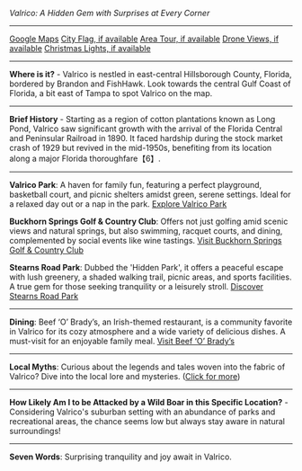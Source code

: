 *Valrico: A Hidden Gem with Surprises at Every Corner*

---

[Google Maps](https://www.google.com/maps/place/Valrico,+FL/data=!3m1!1e3)
[City Flag, if available](https://www.google.com/search?tbm=isch&q=Valrico+FL+Flag+Picture)
[Area Tour, if available](https://www.youtube.com/results?search_query=Valrico+FL+4k+tour)
[Drone Views, if available](https://www.youtube.com/results?search_query=Valrico+FL+4k+drone)
[Christmas Lights, if available](https://www.youtube.com/results?search_query=Valrico+FL+christmas+lights&sp=CAI%253D)

---

**Where is it?** - Valrico is nestled in east-central Hillsborough County, Florida, bordered by Brandon and FishHawk. Look towards the central Gulf Coast of Florida, a bit east of Tampa to spot Valrico on the map.

---

**Brief History** - Starting as a region of cotton plantations known as Long Pond, Valrico saw significant growth with the arrival of the Florida Central and Peninsular Railroad in 1890. It faced hardship during the stock market crash of 1929 but revived in the mid-1950s, benefiting from its location along a major Florida thoroughfare【6】.

---

**Valrico Park**: A haven for family fun, featuring a perfect playground, basketball court, and picnic shelters amidst green, serene settings. Ideal for a relaxed day out or a nap in the park. [Explore Valrico Park](https://www.youtube.com/results?search_query=Valrico+FL+Valrico+Park)

**Buckhorn Springs Golf & Country Club**: Offers not just golfing amid scenic views and natural springs, but also swimming, racquet courts, and dining, complemented by social events like wine tastings. [Visit Buckhorn Springs Golf & Country Club](https://www.youtube.com/results?search_query=Valrico+FL+Buckhorn+Springs+Golf+and+Country+Club)

**Stearns Road Park**: Dubbed the 'Hidden Park', it offers a peaceful escape with lush greenery, a shaded walking trail, picnic areas, and sports facilities. A true gem for those seeking tranquility or a leisurely stroll. [Discover Stearns Road Park](https://www.youtube.com/results?search_query=Valrico+FL+Stearns+Road+Park)

---

**Dining**: Beef ‘O’ Brady’s, an Irish-themed restaurant, is a community favorite in Valrico for its cozy atmosphere and a wide variety of delicious dishes. A must-visit for an enjoyable family meal. [Visit Beef ‘O’ Brady’s](https://www.youtube.com/results?search_query=Valrico+FL+Beef+‘O’+Brady’s)

---

**Local Myths**: Curious about the legends and tales woven into the fabric of Valrico? Dive into the local lore and mysteries. ([Click for more](https://www.google.com/search?q=Valrico+FL+local+myths))

---

**How Likely Am I to be Attacked by a Wild Boar in this Specific Location?** - Considering Valrico's suburban setting with an abundance of parks and recreational areas, the chance seems low but always stay aware in natural surroundings!

---

**Seven Words**: Surprising tranquility and joy await in Valrico.